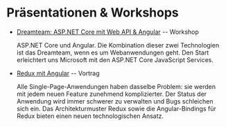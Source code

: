 # Präsentationen & Workshops

* [Dreamteam: ASP.NET Core mit Web API & Angular](angular_dotnetcore) -- Workshop

  ASP.NET Core und Angular. Die Kombination dieser zwei Technologien ist das Dreamteam, wenn es um Webanwendungen geht.
  Den Start erleichtert uns Microsoft mit den ASP.NET Core JavaScript Services. 


* [Redux mit Angular](angular_redux) -- Vortrag

  Alle Single-Page-Anwendungen haben dasselbe Problem: sie werden mit jedem neuen Feature zunehmend komplizierter.
  Der Status der Anwendung wird immer schwerer zu verwalten und Bugs schleichen sich ein.
  Das Architekturmuster Redux sowie die Angular-Bindings für Redux bieten einen neuen technologischen Ansatz.